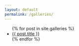 ```yaml
---
layout: default
permalink: /galleries/
---
```


<ul>
{% for post in site.galleries %}
	<li><a href="{{ post.url | remove:'/index.html'}}">{{ post.title }}</a></li>
{% endfor %}
</ul>